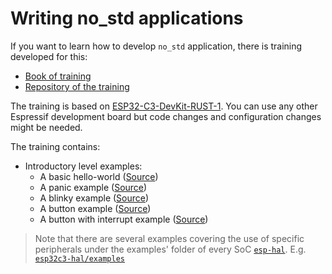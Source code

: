 # Writing no_std applications
If you want to learn how to develop `no_std` application, there is training developed for this:
- [Book of training]
- [Repository of the training]

The training is based on [ESP32-C3-DevKit-RUST-1]. You can use any other Espressif development board but code changes and configuration changes might be needed.

The training contains:
* Introductory level examples:
   * A basic hello-world ([Source](https://github.com/esp-rs/no_std-training/tree/main/intro/hello-world))
   * A panic example ([Source](https://github.com/esp-rs/no_std-training/tree/main/intro/panic))
   * A blinky example ([Source](https://github.com/esp-rs/no_std-training/tree/main/intro/blinky))
   * A button example ([Source](https://github.com/esp-rs/no_std-training/tree/main/intro/button))
   * A button with interrupt example ([Source](https://github.com/esp-rs/no_std-training/tree/main/intro/button-interrupt))

> Note that there are several examples covering the use of specific peripherals under the examples' folder of every SoC [`esp-hal`]. E.g. [`esp32c3-hal/examples`]

[Book of training]: https://esp-rs.github.io/no_std-training/
[Repository of the training]: https://github.com/esp-rs/no_std-training
[ESP32-C3-DevKit-RUST-1]: https://github.com/esp-rs/esp-rust-board
[`esp-hal`]: https://github.com/esp-rs/esp-hal
[`esp32c3-hal/examples`]: https://github.com/esp-rs/esp-hal/tree/main/esp32c3-hal/examples
